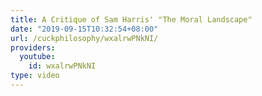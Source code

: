 ```yaml
---
title: A Critique of Sam Harris' "The Moral Landscape"
date: "2019-09-15T10:32:54+08:00"
url: /cuckphilosophy/wxalrwPNkNI/
providers:
  youtube:
    id: wxalrwPNkNI
type: video
---
```

